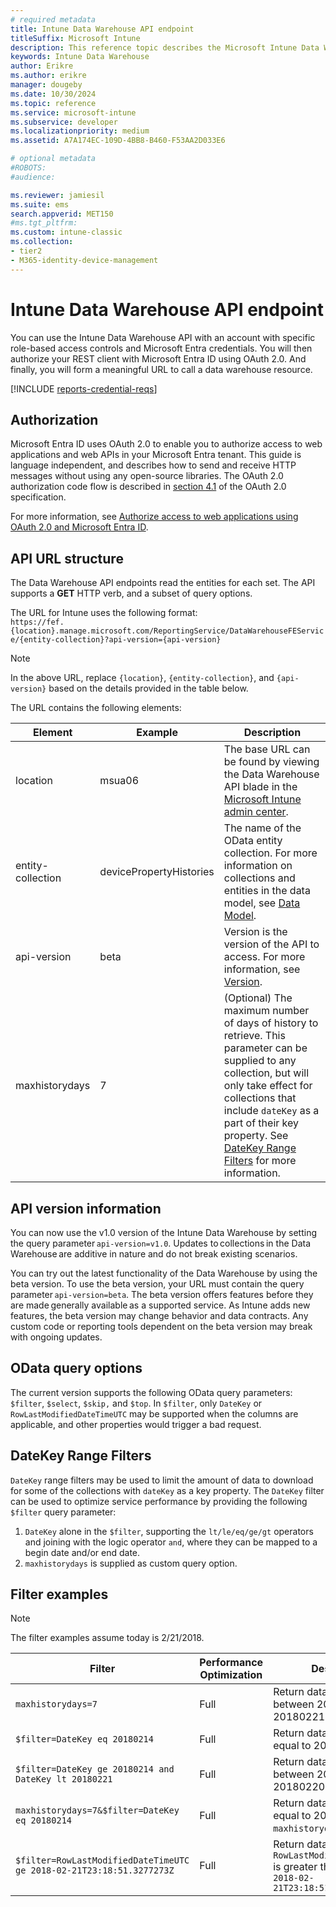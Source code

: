 ```yaml
---
# required metadata
title: Intune Data Warehouse API endpoint
titleSuffix: Microsoft Intune 
description: This reference topic describes the Microsoft Intune Data Warehouse API URL structure. Filter examples are provided.
keywords: Intune Data Warehouse
author: Erikre
ms.author: erikre
manager: dougeby
ms.date: 10/30/2024
ms.topic: reference
ms.service: microsoft-intune
ms.subservice: developer
ms.localizationpriority: medium
ms.assetid: A7A174EC-109D-4BB8-B460-F53AA2D033E6

# optional metadata
#ROBOTS:
#audience:

ms.reviewer: jamiesil
ms.suite: ems
search.appverid: MET150
#ms.tgt_pltfrm:
ms.custom: intune-classic
ms.collection:
- tier2
- M365-identity-device-management
---
```

# Intune Data Warehouse API endpoint

You can use the Intune Data Warehouse API with an account with specific role-based access controls and Microsoft Entra credentials. You will then authorize your REST client with Microsoft Entra ID using OAuth 2.0. And finally, you will form a meaningful URL to call a data warehouse resource.

[!INCLUDE [reports-credential-reqs](../includes/reports-credential-reqs.md)]

## Authorization

Microsoft Entra ID uses OAuth 2.0 to enable you to authorize access to web applications and web APIs in your Microsoft Entra tenant. This guide is language independent, and describes how to send and receive HTTP messages without using any open-source libraries. The OAuth 2.0 authorization code flow is described in [section 4.1](https://tools.ietf.org/html/rfc6749#section-4.1) of the OAuth 2.0 specification.

For more information, see [Authorize access to web applications using OAuth 2.0 and Microsoft Entra ID](/azure/active-directory/develop/active-directory-protocols-oauth-code).

## API URL structure

The Data Warehouse API endpoints read the entities for each set. The API supports a **GET** HTTP verb, and a subset of query options.

The URL for Intune uses the following format:  
`https://fef.{location}.manage.microsoft.com/ReportingService/DataWarehouseFEService/{entity-collection}?api-version={api-version}`

> [!NOTE]
> In the above URL, replace  `{location}`, `{entity-collection}`, and `{api-version}` based on the details provided in the table below.

The URL contains the following elements:

| Element | Example | Description |
|-------------------|------------|--------------------------------------------------------------------------------------------------------------------|
| location | msua06 | The base URL can be found by viewing the Data Warehouse API blade in the [Microsoft Intune admin center](https://intune.microsoft.com/#blade/Microsoft_Intune_Enrollment/ReportingMenu/dataWarehouse). |
| entity-collection | devicePropertyHistories | The name of the OData entity collection. For more information on collections and entities in the data model, see [Data Model](reports-ref-data-model.md). |
| api-version | beta | Version is the version of the API to access. For more information, see [Version](reports-api-url.md#api-version-information). |
| maxhistorydays | 7 | (Optional) The maximum number of days of history to retrieve. This parameter can be supplied to any collection, but will only take effect for collections that include `dateKey` as a part of their key property. See [DateKey Range Filters](reports-api-url.md#datekey-range-filters) for more information. |

## API version information

You can now use the v1.0 version of the Intune Data Warehouse by setting the query parameter `api-version=v1.0`. Updates to collections in the Data Warehouse are additive in nature and do not break existing scenarios.

You can try out the latest functionality of the Data Warehouse by using the beta version. To use the beta version, your URL must contain the query parameter `api-version=beta`. The beta version offers features before they are made generally available as a supported service. As Intune adds new features, the beta version may change behavior and data contracts. Any custom code or reporting tools dependent on the beta version may break with ongoing updates.

## OData query options

The current version supports the following OData query parameters: `$filter`, `$select`, `$skip,` and `$top`. In `$filter`, only `DateKey` or `RowLastModifiedDateTimeUTC` may be supported when the columns are applicable, and other properties would trigger a bad request.

## DateKey Range Filters

`DateKey` range filters may be used to limit the amount of data to download for some of the collections with `dateKey` as a key property. The `DateKey` filter can be used to optimize service performance by providing the following `$filter` query parameter:

1. `DateKey` alone in the `$filter`, supporting the `lt/le/eq/ge/gt` operators and joining with the logic operator `and`, where they can be mapped to a begin date and/or end date.
2. `maxhistorydays` is supplied as custom query option.<br>

## Filter examples

> [!NOTE]
> The filter examples assume today is 2/21/2018.

|                             Filter                             |           Performance Optimization           |                                          Description                                          |
|----------------------------------------------------------------|----------------------------------------------|-----------------------------------------------------------------------------------------------|
|    `maxhistorydays=7`                                            |    Full                                      |    Return data with `DateKey` between 20180214 and 20180221.                                     |
|    `$filter=DateKey eq 20180214`                                 |    Full                                      |    Return data with `DateKey` equal to 20180214.                                                    |
|    `$filter=DateKey ge 20180214 and DateKey lt 20180221`         |    Full                                      |    Return data with `DateKey` between 20180214 and 20180220.                                     |
|    `maxhistorydays=7&$filter=DateKey eq 20180214`                |    Full                                      |    Return data with `DateKey` equal to 20180214. `maxhistorydays` is ignored.                            |
|    `$filter=RowLastModifiedDateTimeUTC ge 2018-02-21T23:18:51.3277273Z`                                |    Full                                       |    Return data with `RowLastModifiedDateTimeUTC` is greater than or equal to `2018-02-21T23:18:51.3277273Z`                             |
